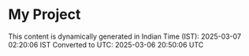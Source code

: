 # My Project

This content is dynamically generated in Indian Time (IST): 2025-03-07 02:20:06 IST
Converted to UTC: 2025-03-06 20:50:06 UTC
